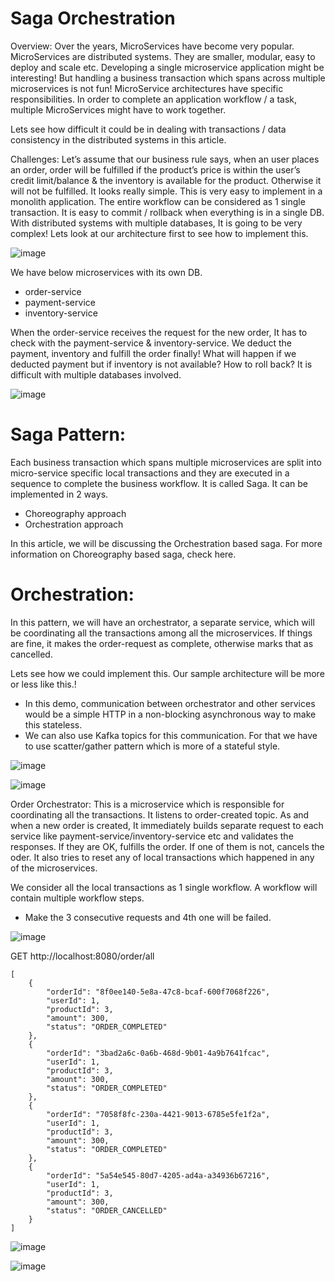 # Saga Orchestration

Overview:
Over the years, MicroServices have become very popular. MicroServices are distributed systems. They are smaller, modular, easy to deploy and scale etc. Developing a single microservice application might be interesting! But handling a business transaction which spans across multiple microservices is not fun! MicroService architectures have specific responsibilities. In order to complete an application workflow / a task, multiple MicroServices might have to work together.

Lets see how difficult it could be in dealing with transactions / data consistency in the distributed systems in this article.

Challenges:
Let’s assume that our business rule says, when an user places an order, order will be fulfilled if the product’s price is within the user’s credit limit/balance & the inventory is available for the product. Otherwise it will not be fulfilled. It looks really simple. This is very easy to implement in a monolith application. The entire workflow can be considered as 1 single transaction. It is easy to commit / rollback when everything is in a single DB. With distributed systems with multiple databases, It is going to be very complex! Lets look at our architecture first to see how to implement this.

![image](https://user-images.githubusercontent.com/54174687/121394970-8a133700-c96f-11eb-8358-fc461f0fabd2.png)


We have below microservices with its own DB.

- order-service
- payment-service
- inventory-service

When the order-service receives the request for the new order, It has to check with the payment-service & inventory-service. We deduct the payment, inventory and fulfill the order finally! What will happen if we deducted payment but if inventory is not available? How to roll back? It is difficult with multiple databases involved.

![image](https://user-images.githubusercontent.com/54174687/121395034-9ac3ad00-c96f-11eb-8be6-cfa846b9f4d0.png)


# Saga Pattern:
Each business transaction which spans multiple microservices are split into micro-service specific local transactions and they are executed in a sequence to complete the business workflow. It is called Saga. It can be implemented in 2 ways.

- Choreography approach
- Orchestration approach

In this article, we will be discussing the Orchestration based saga. For more information on Choreography based saga, check here.

# Orchestration:
In this pattern, we will have an orchestrator, a separate service, which will be coordinating all the transactions among all the microservices. If things are fine, it makes the order-request as complete, otherwise marks that as cancelled.

Lets see how we could implement this. Our sample architecture will be more or less like this.!

- In this demo, communication between orchestrator and other services would be a simple HTTP in a non-blocking asynchronous way to make this stateless.
- We can also use Kafka topics for this communication. For that we have to use scatter/gather pattern which is more of a stateful style.

![image](https://user-images.githubusercontent.com/54174687/121395189-c2b31080-c96f-11eb-9587-88392164ddab.png)

![image](https://user-images.githubusercontent.com/54174687/121395215-ce063c00-c96f-11eb-9448-3cb3c367776b.png)


Order Orchestrator:
This is a microservice which is responsible for coordinating all the transactions. It listens to order-created topic. As and when a new order is created, It immediately builds separate request to each service like payment-service/inventory-service etc and validates the responses. If they are OK, fulfills the order. If one of them is not, cancels the oder. It also tries to reset any of local transactions which happened in any of the microservices.

We consider all the local transactions as 1 single workflow. A workflow will contain multiple workflow steps.

- Make the 3 consecutive requests and 4th one will be failed. 

![image](https://user-images.githubusercontent.com/54174687/121395273-dcecee80-c96f-11eb-96cc-fc7023129be4.png)


GET http://localhost:8080/order/all

```
[
    {
        "orderId": "8f0ee140-5e8a-47c8-bcaf-600f7068f226",
        "userId": 1,
        "productId": 3,
        "amount": 300,
        "status": "ORDER_COMPLETED"
    },
    {
        "orderId": "3bad2a6c-0a6b-468d-9b01-4a9b7641fcac",
        "userId": 1,
        "productId": 3,
        "amount": 300,
        "status": "ORDER_COMPLETED"
    },
    {
        "orderId": "7058f8fc-230a-4421-9013-6785e5fe1f2a",
        "userId": 1,
        "productId": 3,
        "amount": 300,
        "status": "ORDER_COMPLETED"
    },
    {
        "orderId": "5a54e545-80d7-4205-ad4a-a34936b67216",
        "userId": 1,
        "productId": 3,
        "amount": 300,
        "status": "ORDER_CANCELLED"
    }
]
```

![image](https://user-images.githubusercontent.com/54174687/121395871-76b49b80-c970-11eb-92eb-487807b182a7.png)


![image](https://user-images.githubusercontent.com/54174687/121395988-8e8c1f80-c970-11eb-9882-2c79a9237e62.png)

